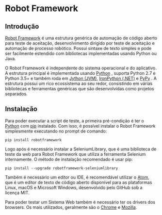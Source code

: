 Robot Framework
===============


Introdução
------------
<a href="http://robotframework.org">Robot Framework</a> é uma estrutura genérica de automação de código aberto para teste de aceitação, desenvolvimento dirigido por teste de aceitação e automação de processo robótico. Possui sintaxe de texto simples e pode ser facilmente estendido com bibliotecas implementadas usando Python ou Java.

O Robot Framework é independente do sistema operacional e do aplicativo. A estrutura principal é implementada usando <a href="http://python.org">Python</a> , suporta Python 2.7 e Python 3.5+ e também roda em <a href="http://jython.org">Jython (JVM)</a>, <a href="http://ironpython.net">IronPython (.NET)</a> e <a href="http://pypy.org">PyPy</a> . A estrutura possui um rico ecossistema ao seu redor, consistindo em várias bibliotecas e ferramentas genéricas que são desenvolvidas como projetos separados.

Instalação
------------

Para poder executar a script de teste, a primeira pré-condição é ter o  <a href="http://python.org">Python</a> com <a href="http://pip-installer.org">pip</a> instalado. Com isso, é possível instalar o Robot Framework simplesmente executando no prompt de comando:
   
    pip install robotframework

Logo após é necessário instalar a SeleniumLibrary, que é uma biblioteca de teste da web para Robot Framework que utiliza a ferramenta Selenium internamente. O método de instalação recomendado é usar pip:

    pip install --upgrade robotframework-seleniumlibrary

Também é necessário um editor ou IDE, é recomendável utilizar o <a href="https://atom.io/">Atom</a>, que é um editor de texto de código aberto disponível para as plataformas Linux, macOS e Microsoft Windows, desenvolvido pelo GitHub sob a licença MIT.

Para poder testar um Sistema Web também é necessário ter os drivers dos browsers. Os mais utilizados, geralmente são o <a href="https://chromedriver.chromium.org/downloads">Chrome</a> e <a href="https://github.com/mozilla/geckodriver/releases">Mozilla</a>.

